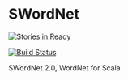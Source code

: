 # SWordNet

[![Stories in Ready](https://badge.waffle.io/mrmechko/SWordNet.svg?label=ready&title=Ready)](http://waffle.io/mrmechko/SWordNet)

[![Build Status](https://travis-ci.org/mrmechko/SWordNet.svg)](https://travis-ci.org/mrmechko/SWordNet)

SWordNet 2.0, WordNet for Scala
